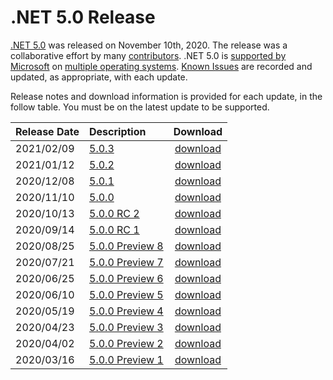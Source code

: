 # .NET 5.0 Release

[.NET 5.0](https://devblogs.microsoft.com/dotnet/announcing-net-5-0/) was released on November 10th, 2020. The release was a collaborative effort by many [contributors](5.0-contributor-list.md). .NET 5.0 is [supported by Microsoft](../../microsoft-support.md) on [multiple operating systems](5.0-supported-os.md). [Known Issues](5.0-known-issues.md) are recorded and updated, as appropriate, with each update.

Release notes and download information is provided for each update, in the follow table. You must be on the latest update to be supported.

| Release Date | Description | Download |
| :-- | :-- | :--: |
| 2021/02/09 | [5.0.3](https://github.com/dotnet/core/blob/master/release-notes/5.0/5.0.3/5.0.3.md) | [download](https://dotnet.microsoft.com/download/dotnet/5.0) |
| 2021/01/12 | [5.0.2](https://github.com/dotnet/core/blob/master/release-notes/5.0/5.0.2/5.0.2.md) | [download](https://dotnet.microsoft.com/download/dotnet/5.0) |
| 2020/12/08 | [5.0.1](https://github.com/dotnet/core/blob/master/release-notes/5.0/5.0.1/5.0.1.md) | [download](https://dotnet.microsoft.com/download/dotnet/5.0) |
| 2020/11/10 | [5.0.0](https://github.com/dotnet/core/blob/master/release-notes/5.0/5.0.0/5.0.0.md) | [download](https://dotnet.microsoft.com/download/dotnet/5.0) |
| 2020/10/13 | [5.0.0 RC 2](https://github.com/dotnet/core/blob/master/release-notes/5.0/preview/5.0.0-rc.2.md) | [download](https://dotnet.microsoft.com/download/dotnet/5.0) |
| 2020/09/14 | [5.0.0 RC 1](https://github.com/dotnet/core/blob/master/release-notes/5.0/preview/5.0.0-rc.1.md) | [download](https://dotnet.microsoft.com/download/dotnet/5.0) |
| 2020/08/25 | [5.0.0 Preview 8](https://github.com/dotnet/core/blob/master/release-notes/5.0/preview/5.0.0-preview.8.md) | [download](https://dotnet.microsoft.com/download/dotnet/5.0) |
| 2020/07/21 | [5.0.0 Preview 7](https://github.com/dotnet/core/blob/master/release-notes/5.0/preview/5.0.0-preview.7.md) | [download](https://dotnet.microsoft.com/download/dotnet/5.0) |
| 2020/06/25 | [5.0.0 Preview 6](https://github.com/dotnet/core/blob/master/release-notes/5.0/preview/5.0.0-preview.6.md) | [download](https://dotnet.microsoft.com/download/dotnet/5.0) |
| 2020/06/10 | [5.0.0 Preview 5](https://github.com/dotnet/core/blob/master/release-notes/5.0/preview/5.0.0-preview.5.md) | [download](https://dotnet.microsoft.com/download/dotnet/5.0) |
| 2020/05/19 | [5.0.0 Preview 4](https://github.com/dotnet/core/blob/master/release-notes/5.0/preview/5.0.0-preview.4.md) | [download](https://dotnet.microsoft.com/download/dotnet/5.0) |
| 2020/04/23 | [5.0.0 Preview 3](https://github.com/dotnet/core/blob/master/release-notes/5.0/preview/5.0.0-preview.3.md) | [download](https://dotnet.microsoft.com/download/dotnet/5.0) |
| 2020/04/02 | [5.0.0 Preview 2](https://github.com/dotnet/core/blob/master/release-notes/5.0/preview/5.0.0-preview.2.md) | [download](https://dotnet.microsoft.com/download/dotnet/5.0) |
| 2020/03/16 | [5.0.0 Preview 1](https://github.com/dotnet/core/blob/master/release-notes/5.0/preview/5.0.0-preview.1.md) | [download](https://dotnet.microsoft.com/download/dotnet/5.0) |
